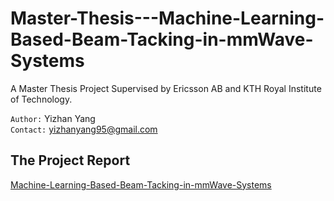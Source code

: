 # Master-Thesis---Machine-Learning-Based-Beam-Tacking-in-mmWave-Systems

A Master Thesis Project Supervised by Ericsson AB and KTH Royal Institute of Technology.  

`Author:` Yizhan Yang  
`Contact:` yizhanyang95@gmail.com

## The Project Report
[Machine-Learning-Based-Beam-Tacking-in-mmWave-Systems](https://github.com/yizhanyang/Master-Thesis---Machine-Learning-Based-Beam-Tacking-in-mmWave-Systems/blob/main/Machine%20Learning%20Based%20Beam%20Tracking%20in%20mmWave%20systems.pdf)  
